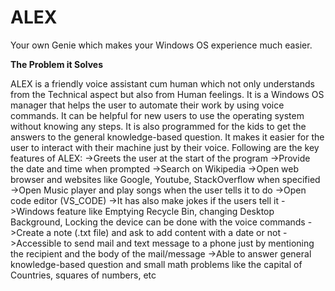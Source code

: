 # ALEX
Your own Genie which makes your Windows OS experience much easier.

__The Problem it Solves__

ALEX is a friendly voice assistant cum human which not only understands from the Technical aspect but also from Human feelings. It is a Windows OS manager that helps the user to automate their work by using voice commands. It can be helpful for new users to use the operating system without knowing any steps. It is also programmed for the kids to get the answers to the general knowledge-based question.
It makes it easier for the user to interact with their machine just by their voice.
Following are the key features of ALEX:
->Greets the user at the start of the program
->Provide the date and time when prompted 
->Search on Wikipedia 
->Open web browser and websites like Google, Youtube, StackOverflow when specified
->Open Music player and play songs when the user tells it to do
->Open code editor (VS_CODE)
->It has also make jokes if the users tell it 
->Windows feature like Emptying Recycle Bin, changing Desktop Background, Locking the device can be done with the voice commands
->Create a note (.txt file) and ask to add content with a date or not
->Accessible to send mail and text message to a phone just by mentioning the recipient and the body of the mail/message
->Able to answer general knowledge-based question and small math problems like the capital of Countries, squares of numbers, etc
